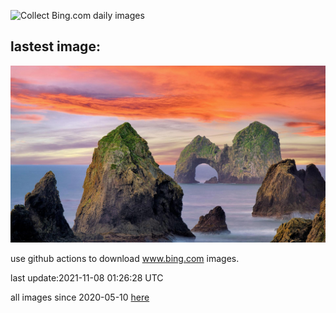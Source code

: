 ![Collect Bing.com daily images](https://github.com/counter2015/bing-daily-images/workflows/Collect%20Bing.com%20daily%20images/badge.svg)
## lastest image:
![](images/MackArch.jpg)

use github actions to download www.bing.com images.

last update:2021-11-08 01:26:28 UTC

all images since 2020-05-10 [here](https://github.com/counter2015/bing-daily-images/tree/master/images) 

